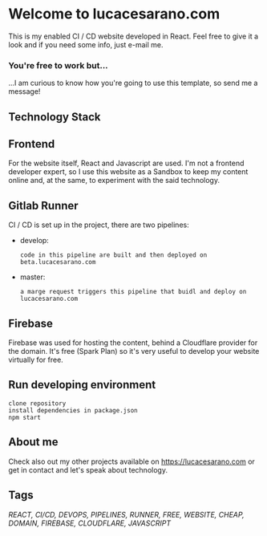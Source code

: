 # Welcome to lucacesarano.com

This is my enabled CI / CD website developed in React. Feel free to give it a look and if you need some info, just
e-mail me.

### You're free to work but...
...I am curious to know how you're going to use this template, so send me a message! 

## Technology Stack

## Frontend

For the website itself, React and Javascript are used. I'm not a frontend developer expert, so I use this website as a
Sandbox to keep my content online and, at the same, to experiment with the said technology.

## Gitlab Runner

CI / CD is set up in the project, there are two pipelines:

- develop:

      code in this pipeline are built and then deployed on beta.lucacesarano.com
- master:

      a marge request triggers this pipeline that buidl and deploy on lucacesarano.com

## Firebase

Firebase was used for hosting the content, behind a Cloudflare provider for the domain. It's free (Spark Plan) so it's
very useful to develop your website virtually for free.

## Run developing environment

    clone repository
    install dependencies in package.json
    npm start

## About me

Check also out my other projects available on https://lucacesarano.com or get in contact and let's speak about
technology.

## Tags

*REACT, CI/CD, DEVOPS, PIPELINES, RUNNER, FREE, WEBSITE, CHEAP, DOMAIN, FIREBASE, CLOUDFLARE, JAVASCRIPT*
